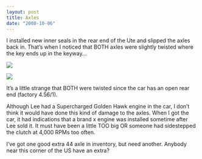 ```yaml
---
layout: post
title: Axles
date: "2008-10-06"
---
```


I installed new inner seals in the rear end of the Ute and slipped the axles back in. That’s when I noticed that BOTH axles were slightly twisted where the key ends up in the keyway…

![](/images/pop/Kart_Hauler_Blog/22-undercarriage_010.jpg)

![](/images/pop/Kart_Hauler_Blog/22-undercarriage_011.jpg)

It’s a little strange that BOTH were twisted since the car has an open rear end (factory 4.56/1).

Although Lee had a Supercharged Golden Hawk engine in the car, I don’t think it would have done this kind of damage to the axles. When I got the car, it had indications that a brand x engine was installed sometime after Lee sold it. It must have been a little TOO big OR someone had sidestepped the clutch at 4,000 RPMs too often.

I’ve got one good extra 44 axle in inventory, but need another. Anybody near this corner of the US have an extra?

